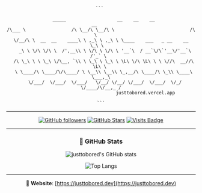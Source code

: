 <div align="center">

<pre  align="center" lang="md"><code>``` 
 
  _____                   __    __    __                              __     
/\___ \                 /\ \__/\ \__/\ \                            /\ \    
\/__/\ \  __  __    ____\ \ ,_\ \ ,_\ \ \____    ___   _ __    __   \_\ \   
   _\ \ \/\ \/\ \  /',__\\ \ \/\ \ \/\ \ '__`\  / __`\/\`'__\/'__`\ /'_` \  
  /\ \_\ \ \ \_\ \/\__, `\\ \ \_\ \ \_\ \ \L\ \/\ \L\ \ \ \//\  __//\ \L\ \ 
  \ \____/\ \____/\/\____/ \ \__\\ \__\\ \_,__/\ \____/\ \_\\ \____\ \___,_\
   \/___/  \/___/  \/___/   \/__/ \/__/ \/___/  \/___/  \/_/ \/____/\/__,_ /
                                 justtobored.vercel.app
 
 ``` </code></pre>


---

[![GitHub followers](https://img.shields.io/github/followers/justtobored?style=for-the-badge&color=555)](https://github.com/justtobored?tab=followers)
[![GitHub Stars](https://img.shields.io/github/stars/justtobored?style=for-the-badge&color=555)](https://github.com/justtobored?tab=repositories)
[![Visits Badge](https://komarev.com/ghpvc/?username=justtobored&style=for-the-badge&color=555)](https://github.com/justtobored)

---

### 🧠 GitHub Stats

![justtobored's GitHub stats](https://github-readme-stats.vercel.app/api?username=justtobored&show_icons=true&theme=dark&border_radius=10&hide_border=true)

![Top Langs](https://github-readme-stats.vercel.app/api/top-langs/?username=justtobored&layout=compact&theme=dark&border_radius=10&hide_border=true)

---

🔗 **Website**: [https://justtobored.dev](https://justtobored.dev)

</div>
